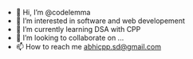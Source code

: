 - 👋 Hi, I’m @codelemma
- 👀 I’m interested in software and web developement
- 🌱 I’m currently learning DSA with CPP
- 💞️ I’m looking to collaborate on ...
- 📫 How to reach me abhicpp.sd@gmail.com
